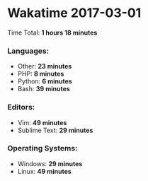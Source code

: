 # Wakatime 2017-03-01

Time Total: **1 hours 18 minutes**

### Languages:
- Other: **23 minutes** 
- PHP: **8 minutes** 
- Python: **6 minutes** 
- Bash: **39 minutes** 

### Editors:
- Vim: **49 minutes** 
- Sublime Text: **29 minutes** 

### Operating Systems:
- Windows: **29 minutes** 
- Linux: **49 minutes** 

